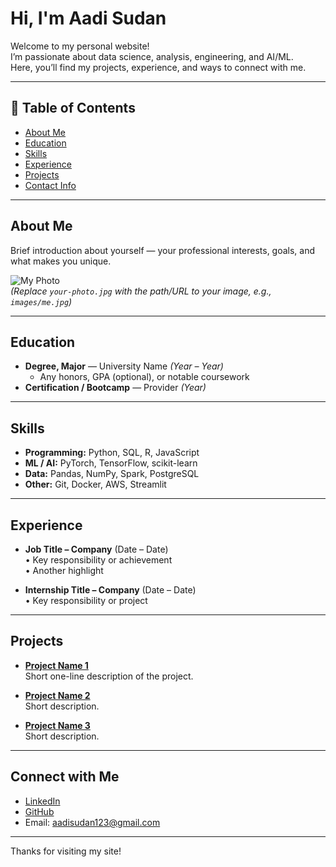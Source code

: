 # Hi, I'm Aadi Sudan

Welcome to my personal website!  
I’m passionate about data science, analysis, engineering, and AI/ML.  
Here, you’ll find my projects, experience, and ways to connect with me.

---

## 📑 Table of Contents
- [About Me](#about-me)
- [Education](#education)
- [Skills](#skills)
- [Experience](#experience)
- [Projects](#projects)
- [Contact Info](#Connect-with-Me)

---

## About Me
Brief introduction about yourself — your professional interests, goals, and what makes you unique.

![My Photo](your-photo.jpg)  
*(Replace `your-photo.jpg` with the path/URL to your image, e.g., `images/me.jpg`)*

---

## Education

- **Degree, Major** — University Name *(Year – Year)*  
  - Any honors, GPA (optional), or notable coursework  
- **Certification / Bootcamp** — Provider *(Year)*  

---

## Skills

- **Programming:** Python, SQL, R, JavaScript  
- **ML / AI:** PyTorch, TensorFlow, scikit-learn  
- **Data:** Pandas, NumPy, Spark, PostgreSQL  
- **Other:** Git, Docker, AWS, Streamlit  

---

## Experience

- **Job Title – Company** (Date – Date)  
  • Key responsibility or achievement  
  • Another highlight  

- **Internship Title – Company** (Date – Date)  
  • Key responsibility or project  

---

## Projects

- **[Project Name 1](https://github.com/yourusername/project1)**  
  Short one-line description of the project.

- **[Project Name 2](https://github.com/yourusername/project2)**  
  Short description.

- **[Project Name 3](https://github.com/yourusername/project3)**  
  Short description.

---

## Connect with Me

- [LinkedIn](https://www.linkedin.com/in/aadi-sudan-66b183204)  
- [GitHub](https://github.com/Aadi-Sudan)  
- Email: aadisudan123@gmail.com  

---

Thanks for visiting my site!
